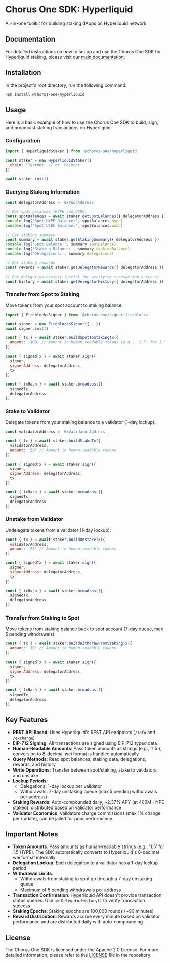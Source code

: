 # Chorus One SDK: Hyperliquid

All-in-one toolkit for building staking dApps on Hyperliquid network.

## Documentation

For detailed instructions on how to set up and use the Chorus One SDK for Hyperliquid staking, please visit our [main documentation](https://chorus-one.gitbook.io/sdk).

## Installation

In the project's root directory, run the following command:

```bash
npm install @chorus-one/hyperliquid
```

## Usage

Here is a basic example of how to use the Chorus One SDK to build, sign, and broadcast staking transactions on Hyperliquid.

### Configuration

```javascript
import { HyperliquidStaker } from '@chorus-one/hyperliquid'

const staker = new HyperliquidStaker({
  chain: 'Testnet' // or 'Mainnet'
})

await staker.init()
```

### Querying Staking Information

```javascript
const delegatorAddress = '0xYourAddress'

// Get spot balances (HYPE and USDC)
const spotBalances = await staker.getSpotBalances({ delegatorAddress })
console.log('Spot HYPE Balance:', spotBalances.hype)
console.log('Spot USDC Balance:', spotBalances.usdc)

// Get staking summary
const summary = await staker.getStakingSummary({ delegatorAddress })
console.log('Spot Balance:', summary.spotBalance)
console.log('Staking Balance:', summary.stakingBalance)
console.log('Delegations:', summary.delegations)

// Get staking rewards
const rewards = await staker.getDelegatorRewards({ delegatorAddress })

// Get delegation history (useful for verifying transaction success)
const history = await staker.getDelegatorHistory({ delegatorAddress })
```

### Transfer from Spot to Staking

Move tokens from your spot account to staking balance:

```javascript
import { FireblocksSigner } from '@chorus-one/signer-fireblocks'

const signer = new FireblocksSigner({...})
await signer.init()

const { tx } = await staker.buildSpotToStakingTx({
  amount: '100' // Amount in human-readable tokens (e.g., '1.5' for 1.5 HYPE)
})

const { signedTx } = await staker.sign({
  signer,
  signerAddress: delegatorAddress,
  tx
})

const { txHash } = await staker.broadcast({
  signedTx,
  delegatorAddress
})
```

### Stake to Validator

Delegate tokens from your staking balance to a validator (1-day lockup):

```javascript
const validatorAddress = '0xValidatorAddress'

const { tx } = await staker.buildStakeTx({
  validatorAddress,
  amount: '50' // Amount in human-readable tokens
})

const { signedTx } = await staker.sign({
  signer,
  signerAddress: delegatorAddress,
  tx
})

const { txHash } = await staker.broadcast({
  signedTx,
  delegatorAddress
})
```

### Unstake from Validator

Undelegate tokens from a validator (1-day lockup):

```javascript
const { tx } = await staker.buildUnstakeTx({
  validatorAddress,
  amount: '25' // Amount in human-readable tokens
})

const { signedTx } = await staker.sign({
  signer,
  signerAddress: delegatorAddress,
  tx
})

const { txHash } = await staker.broadcast({
  signedTx,
  delegatorAddress
})
```

### Transfer from Staking to Spot

Move tokens from staking balance back to spot account (7-day queue, max 5 pending withdrawals):

```javascript
const { tx } = await staker.buildWithdrawFromStakingTx({
  amount: '10' // Amount in human-readable tokens
})

const { signedTx } = await staker.sign({
  signer,
  signerAddress: delegatorAddress,
  tx
})

const { txHash } = await staker.broadcast({
  signedTx,
  delegatorAddress
})
```

## Key Features

- **REST API Based**: Uses Hyperliquid's REST API endpoints (`/info` and `/exchange`)
- **EIP-712 Signing**: All transactions are signed using EIP-712 typed data
- **Human-Readable Amounts**: Pass token amounts as strings (e.g., '1.5'), conversion to 8-decimal wei format is handled automatically
- **Query Methods**: Read spot balances, staking data, delegations, rewards, and history
- **Write Operations**: Transfer between spot/staking, stake to validators, and unstake
- **Lockup Periods**:
  - Delegations: 1-day lockup per validator
  - Withdrawals: 7-day unstaking queue (max 5 pending withdrawals per address)
- **Staking Rewards**: Auto-compounded daily, ~2.37% APY (at 400M HYPE staked), distributed based on validator performance
- **Validator Economics**: Validators charge commissions (max 1% change per update), can be jailed for poor performance

## Important Notes

- **Token Amounts**: Pass amounts as human-readable strings (e.g., '1.5' for 1.5 HYPE). The SDK automatically converts to Hyperliquid's 8-decimal wei format internally.
- **Delegation Lockup**: Each delegation to a validator has a 1-day lockup period
- **Withdrawal Limits**:
  - Withdrawals from staking to spot go through a 7-day unstaking queue
  - Maximum of 5 pending withdrawals per address
- **Transaction Confirmation**: Hyperliquid API doesn't provide transaction status queries. Use `getDelegatorHistory()` to verify transaction success.
- **Staking Epochs**: Staking epochs are 100,000 rounds (~90 minutes)
- **Reward Distribution**: Rewards accrue every minute based on validator performance and are distributed daily with auto-compounding

## License

The Chorus One SDK is licensed under the Apache 2.0 License. For more detailed information, please refer to the [LICENSE](./LICENSE) file in the repository.

